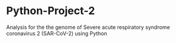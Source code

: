 # Python-Project-2
Analysis for the the genome of Severe acute respiratory syndrome coronavirus 2 (SAR-CoV-2) using Python
